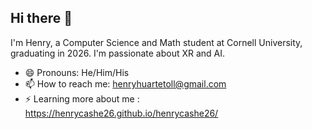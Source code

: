 ## Hi there 👋

I'm Henry, a Computer Science and Math student at Cornell University, graduating in 2026. I'm passionate about XR and AI. 

- 😄 Pronouns: He/Him/His
- 📫 How to reach me: henryhuartetoll@gmail.com
- ⚡ Learning more about me : https://henrycashe26.github.io/henrycashe26/

<!--
**henrycashe26/henrycashe26** is a ✨ _special_ ✨ repository because its `README.md` (this file) appears on your GitHub profile.

Here are some ideas to get you started:

- 🔭 I’m currently working on ...
- 🌱 I’m currently learning ...
- 👯 I’m looking to collaborate on ...
- 🤔 I’m looking for help with ...
- 💬 Ask me about ...
- 📫 How to reach me: ...
- 😄 Pronouns: ...
- ⚡ Fun fact: ...
-->
